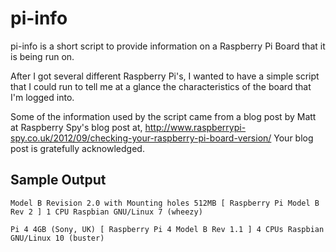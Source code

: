 # pi-info
pi-info is a short script to provide information on a Raspberry Pi Board that it is being run on.

After I got several different Raspberry Pi's, 
I wanted to have a simple script that I could run to tell me at a glance the characteristics of the
board that I'm logged into.

Some of the information used by the script came from a blog post by 
Matt at Raspberry Spy's blog post at,
http://www.raspberrypi-spy.co.uk/2012/09/checking-your-raspberry-pi-board-version/
Your blog post is gratefully acknowledged.

## Sample Output

`Model B Revision 2.0 with Mounting holes 512MB [ Raspberry Pi Model B Rev 2 ] 1 CPU Raspbian GNU/Linux 7 (wheezy)`

`Pi 4 4GB (Sony, UK) [ Raspberry Pi 4 Model B Rev 1.1 ] 4 CPUs Raspbian GNU/Linux 10 (buster)`
